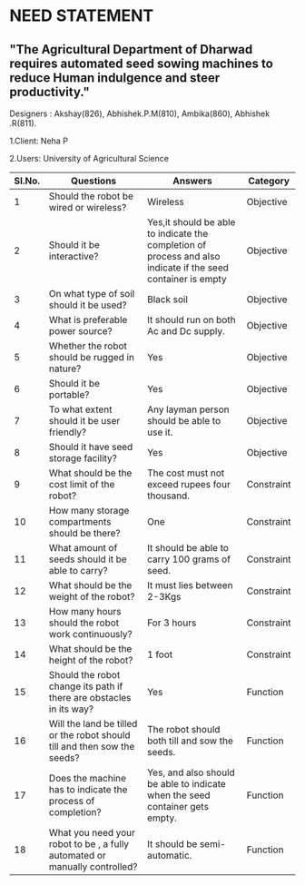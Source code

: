 # NEED STATEMENT
##  "The Agricultural Department of Dharwad requires automated seed sowing machines to reduce Human indulgence and steer productivity."
 Designers : Akshay(826), Abhishek.P.M(810), Ambika(860), Abhishek .R(811).

1.Client: Neha P

2.Users: University of Agricultural Science

|SI.No.|Questions              |Answers                      |Category        |
|------|-----------------------|-----------------------------|----------------|
|1     |Should the robot be wired or wireless?	|Wireless	|Objective    |
|2     |Should it be interactive?	   |Yes,it should be able to indicate the completion of process and  also indicate if the seed container is empty	|Objective |
|3     |On what type of soil should it be used?	| Black soil |Objective |
|4     |What is preferable power source?	|It should run on both Ac and Dc supply.	|Objective|
|5     |Whether the robot should be rugged in nature?	|Yes  |Objective |
|6     |Should it be portable?	| Yes |Objective |
|7     | To what extent should it be user friendly?	|Any layman person should be able to use it.	|Objective|
|8     |Should it have seed storage facility?|Yes | Objective |
|9     |What should be the cost limit of the robot?	|The cost must not exceed rupees four thousand.	|Constraint|
|10    |How many storage compartments should be there?	|One |Constraint|
|11    |What amount of seeds should it be able to carry?	|It should be able to carry 100 grams of seed.	|Constraint|
|12    |What should be the weight of the robot?	|It must lies between 2-3Kgs| Constraint|
|13    |How many hours should the robot work continuously?	|For 3 hours| Constraint|
|14    |What should be the height of the robot?	|1 foot |Constraint|
|15    |Should the robot change its path if there are obstacles in its way?	|Yes | Function|
|16    |Will the land be tilled or the robot should till and then sow the seeds?	|The robot should both till and sow the seeds.	|Function|
|17    |Does the machine has to indicate the process of completion?	|Yes, and also should be able to indicate when the seed container gets empty.	|Function|
|18    |What you need your robot to be , a fully automated or manually controlled?	|It should be semi-automatic.	|Function|
